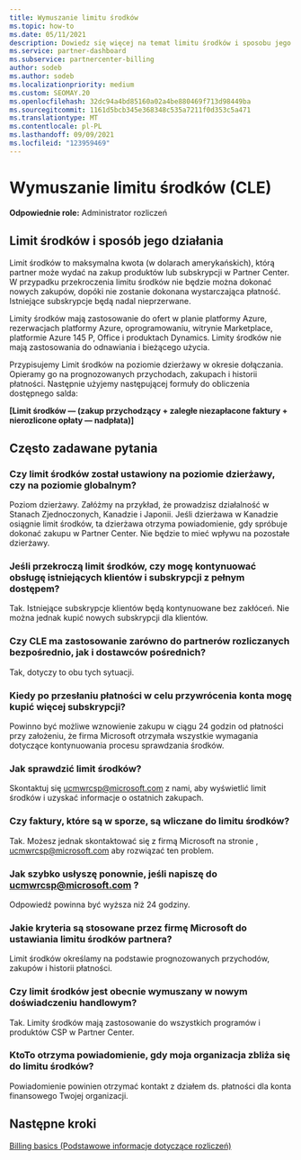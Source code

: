 ```yaml
---
title: Wymuszanie limitu środków
ms.topic: how-to
ms.date: 05/11/2021
description: Dowiedz się więcej na temat limitu środków i sposobu jego obliczania. Zawiera często zadawane pytania.
ms.service: partner-dashboard
ms.subservice: partnercenter-billing
author: sodeb
ms.author: sodeb
ms.localizationpriority: medium
ms.custom: SEOMAY.20
ms.openlocfilehash: 32dc94a4bd85160a02a4be880469f713d98449ba
ms.sourcegitcommit: 1161d5bcb345e368348c535a7211f0d353c5a471
ms.translationtype: MT
ms.contentlocale: pl-PL
ms.lasthandoff: 09/09/2021
ms.locfileid: "123959469"
---
```

# <a name="credit-limit-enforcement-cle"></a>Wymuszanie limitu środków (CLE)

**Odpowiednie role:** Administrator rozliczeń

## <a name="your-credit-limit-and-how-it-works"></a>Limit środków i sposób jego działania

Limit środków to maksymalna kwota (w dolarach amerykańskich), którą partner może wydać na zakup produktów lub subskrypcji w Partner Center. W przypadku przekroczenia limitu środków nie będzie można dokonać nowych zakupów, dopóki nie zostanie dokonana wystarczająca płatność. Istniejące subskrypcje będą nadal nieprzerwane.

Limity środków mają zastosowanie do ofert w planie platformy Azure, rezerwacjach platformy Azure, oprogramowaniu, witrynie Marketplace, platformie Azure 145 P, Office i produktach Dynamics. Limity środków nie mają zastosowania do odnawiania i bieżącego użycia.

Przypisujemy Limit środków na poziomie dzierżawy w okresie dołączania. Opieramy go na prognozowanych przychodach, zakupach i historii płatności. Następnie użyjemy następującej formuły do obliczenia dostępnego salda:

**[Limit środków — (zakup przychodzący + zaległe niezapłacone faktury + nierozlicone opłaty — nadpłata)]**

## <a name="frequently-asked-questions"></a>Często zadawane pytania

### <a name="is-my-credit-limit-set-at-the-tenant-or-global-level"></a>Czy limit środków został ustawiony na poziomie dzierżawy, czy na poziomie globalnym?

Poziom dzierżawy. Załóżmy na przykład, że prowadzisz działalność w Stanach Zjednoczonych, Kanadzie i Japonii. Jeśli dzierżawa w Kanadzie osiągnie limit środków, ta dzierżawa otrzyma powiadomienie, gdy spróbuje dokonać zakupu w Partner Center. Nie będzie to mieć wpływu na pozostałe dzierżawy. 

### <a name="if-i-exceed-my-credit-limit-can-i-continue-servicing-existing-customers-and-subscriptions-with-full-access"></a>Jeśli przekroczą limit środków, czy mogę kontynuować obsługę istniejących klientów i subskrypcji z pełnym dostępem?

Tak. Istniejące subskrypcje klientów będą kontynuowane bez zakłóceń. Nie można jednak kupić nowych subskrypcji dla klientów.

### <a name="does-cle-apply-to-both-direct-bill-partners-and-indirect-providers"></a>Czy CLE ma zastosowanie zarówno do partnerów rozliczanych bezpośrednio, jak i dostawców pośrednich?

Tak, dotyczy to obu tych sytuacji.

### <a name="after-i-submit-my-payment-to-reinstate-my-account-when-can-i-purchase-more-subscriptions"></a>Kiedy po przesłaniu płatności w celu przywrócenia konta mogę kupić więcej subskrypcji? 

Powinno być możliwe wznowienie zakupu w ciągu 24 godzin od płatności przy założeniu, że firma Microsoft otrzymała wszystkie wymagania dotyczące kontynuowania procesu sprawdzania środków.

### <a name="how-can-i-check-my-credit-limit"></a>Jak sprawdzić limit środków?

Skontaktuj się [ucmwrcsp@microsoft.com](mailto:ucmwrcsp@microsoft.com) z nami, aby wyświetlić limit środków i uzyskać informacje o ostatnich zakupach.

### <a name="do-invoices-that-are-in-dispute-count-against-the-credit-limit"></a>Czy faktury, które są w sporze, są wliczane do limitu środków?

Tak. Możesz jednak skontaktować się z firmą Microsoft na stronie , [ucmwrcsp@microsoft.com](mailto:ucmwrcsp@microsoft.com) aby rozwiązać ten problem.

### <a name="how-soon-will-i-hear-back-if-i-write-to-ucmwrcspmicrosoftcom"></a>Jak szybko usłyszę ponownie, jeśli napiszę do ucmwrcsp@microsoft.com ?

Odpowiedź powinna być wyższa niż 24 godziny. 

### <a name="what-criteria-does-microsoft-use-for-setting-a-partners-credit-limit"></a>Jakie kryteria są stosowane przez firmę Microsoft do ustawiania limitu środków partnera?

Limit środków określamy na podstawie prognozowanych przychodów, zakupów i historii płatności.

### <a name="is-the-credit-limit-currently-enforced-on-the-new-commerce-experience"></a>Czy limit środków jest obecnie wymuszany w nowym doświadczeniu handlowym?

Tak. Limity środków mają zastosowanie do wszystkich programów i produktów CSP w Partner Center.

### <a name="who-will-receive-the-notification-when-my-organization-is-nearing-its-credit-limit"></a>KtoTo otrzyma powiadomienie, gdy moja organizacja zbliża się do limitu środków?

Powiadomienie powinien otrzymać kontakt z działem ds. płatności dla konta finansowego Twojej organizacji.

## <a name="next-steps"></a>Następne kroki

[Billing basics (Podstawowe informacje dotyczące rozliczeń)](./billing-basics.md)
